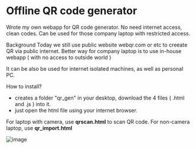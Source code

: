 # Offline QR code generator
Wrote my own webapp for QR code generator. No need internet access, clean codes.
Can be used for those company laptop with restricted access.

Background
           Today we still use public website webqr.com or etc to creeate QR via public internet.
           Better way for company laptop is to use in-house webapp ( with no access to outside world  )

It can be also be used for internet isolated machines, as well as personal PC.

How to install?
- creates a folder "qr_gen" in your desktop, download the 4 files ( .html and .js ) into it.
- just open the html file using your internet browser.

For laptop with camera, use **qrscan.html** to scan QR code.
For non-camera laptop, use **qr_import.html**

![image](https://user-images.githubusercontent.com/32192638/122660970-41058300-d1b8-11eb-9a26-dce9c906cd62.png)
